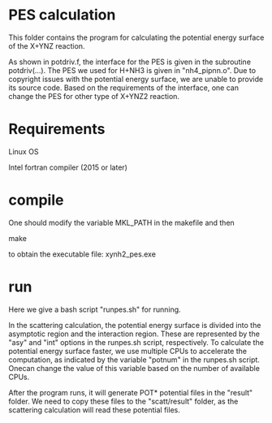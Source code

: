 # PES calculation
This folder contains the program for calculating the potential energy surface of the X+YNZ reaction.

As shown in potdriv.f, the interface for the PES is given in the subroutine potdriv(...). 
The PES we used for H+NH3 is given in "nh4_pipnn.o". 
Due to copyright issues with the potential energy surface, we are unable to provide its source code.
Based on the requirements of the interface, one can change the PES for other type of X+YNZ2 reaction.

# Requirements
Linux OS

Intel fortran compiler (2015 or later)

# compile
One should modify the variable MKL_PATH in the makefile and then

make

to obtain the executable file: xynh2_pes.exe

# run

Here we give a bash script "runpes.sh" for running.

In the scattering calculation, the potential energy surface is divided into the asymptotic region and the interaction region. These are represented by the "asy" and "int" options in the runpes.sh script, respectively. To calculate the potential energy surface faster, we use multiple CPUs to accelerate the computation, as indicated by the variable "potnum" in the runpes.sh script. Onecan change the value of this variable based on the number of available CPUs.

After the program runs, it will generate POT* potential files in the "result" folder. We need to copy these files to the "scatt/result" folder, as the scattering calculation will read these potential files.
